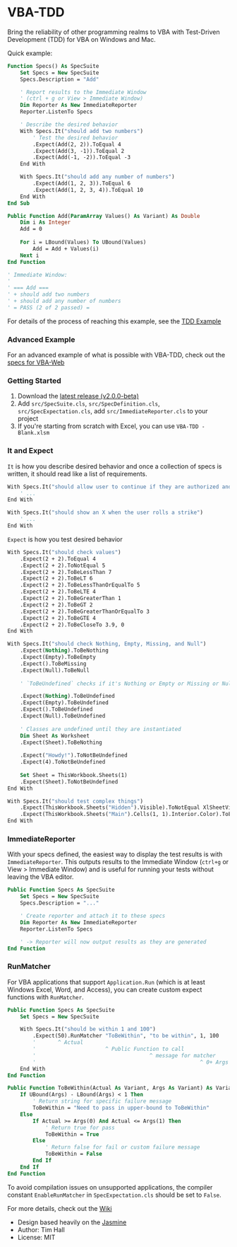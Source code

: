VBA-TDD
=======

Bring the reliability of other programming realms to VBA with Test-Driven Development (TDD) for VBA on Windows and Mac.

Quick example:

```vb
Function Specs() As SpecSuite
    Set Specs = New SpecSuite
    Specs.Description = "Add"

    ' Report results to the Immediate Window
    ' (ctrl + g or View > Immediate Window)
    Dim Reporter As New ImmediateReporter
    Reporter.ListenTo Specs

    ' Describe the desired behavior
    With Specs.It("should add two numbers")
        ' Test the desired behavior
        .Expect(Add(2, 2)).ToEqual 4
        .Expect(Add(3, -1)).ToEqual 2
        .Expect(Add(-1, -2)).ToEqual -3
    End With

    With Specs.It("should add any number of numbers")
        .Expect(Add(1, 2, 3)).ToEqual 6
        .Expect(Add(1, 2, 3, 4)).ToEqual 10
    End With
End Sub

Public Function Add(ParamArray Values() As Variant) As Double
    Dim i As Integer
    Add = 0
    
    For i = LBound(Values) To UBound(Values)
        Add = Add + Values(i)
    Next i
End Function

' Immediate Window:
'
' === Add ===
' + should add two numbers
' + should add any number of numbers
' = PASS (2 of 2 passed) =
```

For details of the process of reaching this example, see the [TDD Example](https://github.com/VBA-tools/VBA-TDD/wiki/TDD-Example)

### Advanced Example

For an advanced example of what is possible with VBA-TDD, check out the [specs for VBA-Web](https://github.com/VBA-tools/VBA-Web/tree/master/specs)

### Getting Started

1. Download the [latest release (v2.0.0-beta)](https://github.com/VBA-tools/VBA-TDD/releases)
2. Add `src/SpecSuite.cls`, `src/SpecDefinition.cls`, `src/SpecExpectation.cls`, add `src/ImmediateReporter.cls` to your project
3. If you're starting from scratch with Excel, you can use `VBA-TDD - Blank.xlsm`

### It and Expect

`It` is how you describe desired behavior and once a collection of specs is written, it should read like a list of requirements.

```vb
With Specs.It("should allow user to continue if they are authorized and up-to-date")
    ' ...
End With

With Specs.It("should show an X when the user rolls a strike")
    ' ...
End With
```

`Expect` is how you test desired behavior 

```vb
With Specs.It("should check values")
    .Expect(2 + 2).ToEqual 4
    .Expect(2 + 2).ToNotEqual 5
    .Expect(2 + 2).ToBeLessThan 7
    .Expect(2 + 2).ToBeLT 6
    .Expect(2 + 2).ToBeLessThanOrEqualTo 5
    .Expect(2 + 2).ToBeLTE 4
    .Expect(2 + 2).ToBeGreaterThan 1
    .Expect(2 + 2).ToBeGT 2
    .Expect(2 + 2).ToBeGreaterThanOrEqualTo 3
    .Expect(2 + 2).ToBeGTE 4
    .Expect(2 + 2).ToBeCloseTo 3.9, 0
End With

With Specs.It("should check Nothing, Empty, Missing, and Null")
    .Expect(Nothing).ToBeNothing
    .Expect(Empty).ToBeEmpty
    .Expect().ToBeMissing
    .Expect(Null).ToBeNull
    
    ' `ToBeUndefined` checks if it's Nothing or Empty or Missing or Null

    .Expect(Nothing).ToBeUndefined
    .Expect(Empty).ToBeUndefined
    .Expect().ToBeUndefined
    .Expect(Null).ToBeUndefined
    
    ' Classes are undefined until they are instantiated
    Dim Sheet As Worksheet
    .Expect(Sheet).ToBeNothing
    
    .Expect("Howdy!").ToNotBeUndefined
    .Expect(4).ToNotBeUndefined
    
    Set Sheet = ThisWorkbook.Sheets(1)
    .Expect(Sheet).ToNotBeUndefined
End With

With Specs.It("should test complex things")
    .Expect(ThisWorkbook.Sheets("Hidden").Visible).ToNotEqual XlSheetVisibility.xlSheetVisible
    .Expect(ThisWorkbook.Sheets("Main").Cells(1, 1).Interior.Color).ToEqual RGB(255, 0, 0)
End With
```

### ImmediateReporter

With your specs defined, the easiest way to display the test results is with `ImmediateReporter`. This outputs results to the Immediate Window (`ctrl+g` or View > Immediate Window) and is useful for running your tests without leaving the VBA editor.

```vb
Public Function Specs As SpecSuite
    Set Specs = New SpecSuite
    Specs.Description = "..."

    ' Create reporter and attach it to these specs
    Dim Reporter As New ImmediateReporter
    Reporter.ListenTo Specs

    ' -> Reporter will now output results as they are generated
End Function
```

### RunMatcher

For VBA applications that support `Application.Run` (which is at least Windows Excel, Word, and Access), you can create custom expect functions with `RunMatcher`.

```vb
Public Function Specs As SpecSuite
    Set Specs = New SpecSuite

    With Specs.It("should be within 1 and 100")
        .Expect(50).RunMatcher "ToBeWithin", "to be within", 1, 100
        '       ^ Actual
        '                      ^ Public Function to call
        '                                    ^ message for matcher
        '                                                    ^ 0+ Args to pass to matcher
    End With
End Function

Public Function ToBeWithin(Actual As Variant, Args As Variant) As Variant
    If UBound(Args) - LBound(Args) < 1 Then
        ' Return string for specific failure message
        ToBeWithin = "Need to pass in upper-bound to ToBeWithin"
    Else
        If Actual >= Args(0) And Actual <= Args(1) Then
            ' Return true for pass
            ToBeWithin = True
        Else
            ' Return false for fail or custom failure message
            ToBeWithin = False
        End If
    End If
End Function
```

To avoid compilation issues on unsupported applications, the compiler constant `EnableRunMatcher` in `SpecExpectation.cls` should be set to `False`.

For more details, check out the [Wiki](https://github.com/VBA-tools/VBA-TDD/wiki)

- Design based heavily on the [Jasmine](http://pivotal.github.com/jasmine/)
- Author: Tim Hall
- License: MIT

